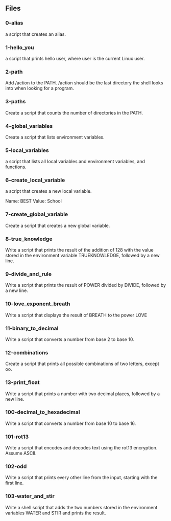 ## Files

### 0-alias

a script that creates an alias.

###  1-hello_you

a script that prints hello user, where user is the current Linux user.

### 2-path

Add /action to the PATH. /action should be the last directory the shell looks into when looking for a program.

### 3-paths

Create a script that counts the number of directories in the PATH.

### 4-global_variables

Create a script that lists environment variables.

### 5-local_variables

a script that lists all local variables and environment variables, and functions.

### 6-create_local_variable

a script that creates a new local variable.

Name: BEST
Value: School

### 7-create_global_variable

Create a script that creates a new global variable.

### 8-true_knowledge

Write a script that prints the result of the addition of 128 with the value stored in the environment variable TRUEKNOWLEDGE, followed by a new line.

### 9-divide_and_rule

Write a script that prints the result of POWER divided by DIVIDE, followed by a new line.

### 10-love_exponent_breath

Write a script that displays the result of BREATH to the power LOVE

### 11-binary_to_decimal

Write a script that converts a number from base 2 to base 10.

### 12-combinations

Create a script that prints all possible combinations of two letters, except oo.

### 13-print_float

Write a script that prints a number with two decimal places, followed by a new line.

### 100-decimal_to_hexadecimal

Write a script that converts a number from base 10 to base 16.

### 101-rot13

Write a script that encodes and decodes text using the rot13 encryption. Assume ASCII.

### 102-odd

Write a script that prints every other line from the input, starting with the first line.

### 103-water_and_stir

Write a shell script that adds the two numbers stored in the environment variables WATER and STIR and prints the result.

